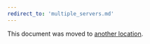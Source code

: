 ```yaml
---
redirect_to: 'multiple_servers.md'
---
```


This document was moved to [another location](multiple_servers.md).

<!-- This redirect file can be deleted after February 1, 2021. -->
<!-- Before deletion, see: https://docs.gitlab.com/ee/development/documentation/#move-or-rename-a-page -->
